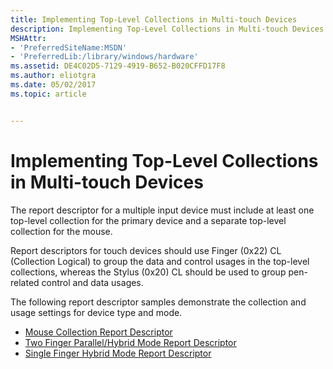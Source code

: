 ```yaml
---
title: Implementing Top-Level Collections in Multi-touch Devices
description: Implementing Top-Level Collections in Multi-touch Devices
MSHAttr:
- 'PreferredSiteName:MSDN'
- 'PreferredLib:/library/windows/hardware'
ms.assetid: DE4C02D5-7129-4919-B652-B020CFFD17F8
ms.author: eliotgra
ms.date: 05/02/2017
ms.topic: article


---
```


# Implementing Top-Level Collections in Multi-touch Devices


The report descriptor for a multiple input device must include at least one top-level collection for the primary device and a separate top-level collection for the mouse.

Report descriptors for touch devices should use Finger (0x22) CL (Collection Logical) to group the data and control usages in the top-level collections, whereas the Stylus (0x20) CL should be used to group pen-related control and data usages.

The following report descriptor samples demonstrate the collection and usage settings for device type and mode.

-   [Mouse Collection Report Descriptor](mouse-collection-report-descriptor.md)
-   [Two Finger Parallel/Hybrid Mode Report Descriptor](two-finger-parallel-hybrid-mode-report-descriptor.md)
-   [Single Finger Hybrid Mode Report Descriptor](single-finger-hybrid-mode-report-descriptor.md)

 

 






